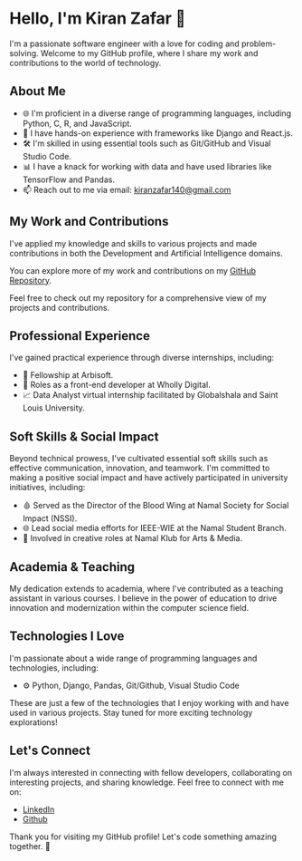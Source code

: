 # Hello, I'm Kiran Zafar 👋

I'm a passionate software engineer with a love for coding and problem-solving. Welcome to my GitHub profile, where I share my work and contributions to the world of technology.

## About Me

- 🌐 I'm proficient in a diverse range of programming languages, including Python, C, R, and JavaScript.
- 🚀 I have hands-on experience with frameworks like Django and React.js.
- 🛠️ I'm skilled in using essential tools such as Git/GitHub and Visual Studio Code.
- 📊 I have a knack for working with data and have used libraries like TensorFlow and Pandas.
- 📫 Reach out to me via email: kiranzafar140@gmail.com

## My Work and Contributions

I've applied my knowledge and skills to various projects and made contributions in both the Development and Artificial Intelligence domains.

You can explore more of my work and contributions on my [GitHub Repository](https://github.com/KiranZafar23?tab=repositories).

Feel free to check out my repository for a comprehensive view of my projects and contributions.

## Professional Experience

I've gained practical experience through diverse internships, including:

- 🌟 Fellowship at Arbisoft.
- 💼 Roles as a front-end developer at Wholly Digital.
- 📈 Data Analyst virtual internship facilitated by Globalshala and Saint Louis University.

## Soft Skills & Social Impact

Beyond technical prowess, I've cultivated essential soft skills such as effective communication, innovation, and teamwork. I'm committed to making a positive social impact and have actively participated in university initiatives, including:

- 🩸 Served as the Director of the Blood Wing at Namal Society for Social Impact (NSSI).
- 🌐 Lead social media efforts for IEEE-WIE at the Namal Student Branch.
- 🎨 Involved in creative roles at Namal Klub for Arts & Media.

## Academia & Teaching

My dedication extends to academia, where I've contributed as a teaching assistant in various courses. I believe in the power of education to drive innovation and modernization within the computer science field.

## Technologies I Love

I'm passionate about a wide range of programming languages and technologies, including:

- ⚙️ Python, Django, Pandas, Git/Github, Visual Studio Code

These are just a few of the technologies that I enjoy working with and have used in various projects. Stay tuned for more exciting technology explorations!


## Let's Connect

I'm always interested in connecting with fellow developers, collaborating on interesting projects, and sharing knowledge. Feel free to connect with me on:

- [LinkedIn](https://www.linkedin.com/in/kiran-zafar-68b113213/)
- [Github](https://github.com/KiranZafar23/)

Thank you for visiting my GitHub profile! Let's code something amazing together. 🚀

